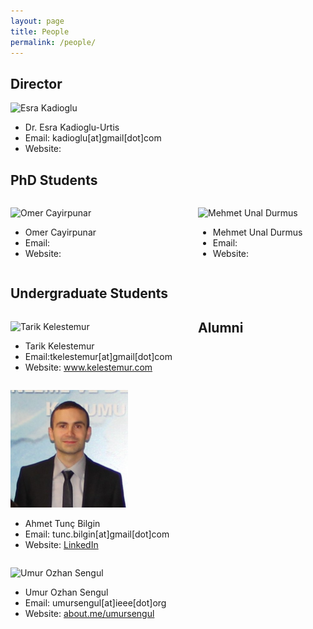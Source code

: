 ```yaml
---
layout: page
title: People
permalink: /people/
---
```


## Director

![Esra Kadioglu](/img/esra_pic2.jpg)

+ Dr. Esra Kadioglu-Urtis
+ Email: kadioglu[at]gmail[dot]com
+ Website:


## PhD Students

<div style="width: 700px; overflow: auto;">
<div style="width: 300px; float: left;">
<p><img style="width:188px;height:188px" src="/img/omer.jpg" alt="Omer Cayirpunar"><br></p>
<ul>
 <li>Omer Cayirpunar</li>
 <li>Email:</li>
 <li>Website:</li>
</ul>
</div>
<div style="width: 300px; float: left;">
<p><img style="width:188px;height:188px" src="/img/unal1.jpg" alt="Mehmet Unal Durmus"><br></p>
<ul>
 <li>Mehmet Unal Durmus</li>
 <li>Email:</li>
 <li>Website:</li>
</ul>
</div>
</div>

## Undergraduate Students

</div>
<div style="width: 300px; float: left;">
<p><img style="width:188px;height:188px" src="/img/tarik.jpg" alt="Tarik Kelestemur"><br></p>
<ul>
 <li>Tarik Kelestemur</li>
 <li>Email:tkelestemur[at]gmail[dot]com</li>
 <li>Website: <a href="http://www.kelestemur.com">www.kelestemur.com</a></li>
</ul>
</div>
</div>

## Alumni
<div style="width: 700px; overflow: auto;">
<div style="width: 300px; float: left;">
<p><img style="width:188px;height:188px" src="/img/tunc.jpg" alt="Ahmet Tunç Bilgin"><br></p>
<ul>
 <li>Ahmet Tunç Bilgin</li>
 <li>Email: tunc.bilgin[at]gmail[dot]com</li>
 <li>Website: <a href="https://www.linkedin.com/pub/ahmet-tun%C3%A7-bilgin/63/386/429">LinkedIn</a></li>
</ul>
</div>
<div style="width: 700px; overflow: auto;">
<div style="width: 300px; float: left;">
<p><img style="width:188px;height:188px" src="/img/umur2.jpg" alt="Umur Ozhan Sengul"><br></p>
<ul>
 <li>Umur Ozhan Sengul</li>
 <li>Email: umursengul[at]ieee[dot]org</li>
 <li>Website: <a href="https://about.me/umursengul">about.me/umursengul</a></li>
</ul>
</div>
</div>